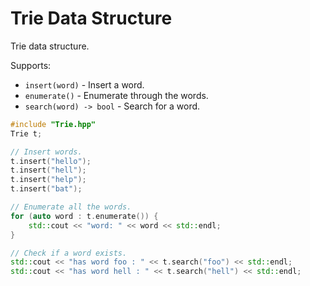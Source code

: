 # Trie Data Structure

Trie data structure.

Supports:
- `insert(word)` - Insert a word.
- `enumerate()` - Enumerate through the words.
- `search(word) -> bool` - Search for a word.

```cpp
#include "Trie.hpp"
Trie t;

// Insert words.
t.insert("hello");
t.insert("hell");
t.insert("help");
t.insert("bat");

// Enumerate all the words.
for (auto word : t.enumerate()) {
    std::cout << "word: " << word << std::endl;
}

// Check if a word exists.
std::cout << "has word foo : " << t.search("foo") << std::endl;
std::cout << "has word hell : " << t.search("hell") << std::endl;
```